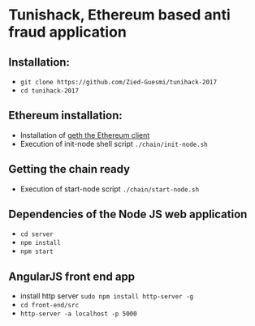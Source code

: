 # Tunishack, Ethereum based anti fraud application

## Installation:

* `git clone https://github.com/Zied-Guesmi/tunihack-2017`
* `cd tunihack-2017`

## Ethereum installation:

* Installation of [geth the Ethereum client](https://www.ethereum.org/cli)
* Execution of init-node shell script `./chain/init-node.sh`

## Getting the chain ready

* Execution of start-node script `./chain/start-node.sh`

## Dependencies of the Node JS web application

* `cd server`
* `npm install`
* `npm start`

## AngularJS front end app

* install http server `sudo npm install http-server -g`
* `cd front-end/src`
* `http-server -a localhost -p 5000`
